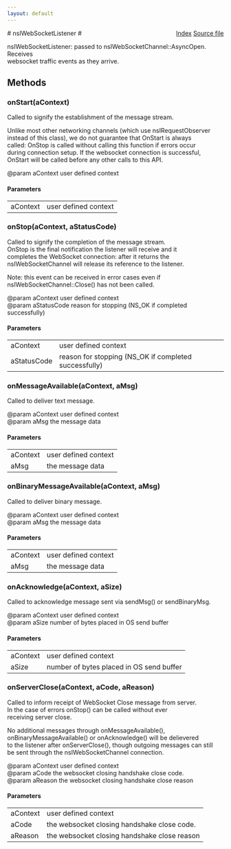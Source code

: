 ```yaml
---
layout: default
---
```

<div class='links' style='float:right'><a href="../index.html">Index</a>
<a href="http://dxr.mozilla.org/mozilla-central/source/netwerk/protocol/websocket/nsIWebSocketListener.idl">Source file</a>
</div>
# nsIWebSocketListener #
  
nsIWebSocketListener: passed to nsIWebSocketChannel::AsyncOpen. Receives  
websocket traffic events as they arrive.  
  

## Methods ##

### onStart(aContext) ###
  
Called to signify the establishment of the message stream.  
  
Unlike most other networking channels (which use nsIRequestObserver  
instead of this class), we do not guarantee that OnStart is always  
called: OnStop is called without calling this function if errors occur  
during connection setup.  If the websocket connection is successful,  
OnStart will be called before any other calls to this API.  
  
@param aContext user defined context  
  

#### Parameters ####

<table>

<tr>
<td>aContext</td>
<td>user defined context  
</td>
</tr>

</table>

### onStop(aContext, aStatusCode) ###
  
Called to signify the completion of the message stream.  
OnStop is the final notification the listener will receive and it  
completes the WebSocket connection: after it returns the  
nsIWebSocketChannel will release its reference to the listener.  
  
Note: this event can be received in error cases even if  
nsIWebSocketChannel::Close() has not been called.  
  
@param aContext user defined context  
@param aStatusCode reason for stopping (NS_OK if completed successfully)  
  

#### Parameters ####

<table>

<tr>
<td>aContext</td>
<td>user defined context  
</td>
</tr>

<tr>
<td>aStatusCode</td>
<td>reason for stopping (NS_OK if completed successfully)  
</td>
</tr>

</table>

### onMessageAvailable(aContext, aMsg) ###
  
Called to deliver text message.  
  
@param aContext user defined context  
@param aMsg the message data  
  

#### Parameters ####

<table>

<tr>
<td>aContext</td>
<td>user defined context  
</td>
</tr>

<tr>
<td>aMsg</td>
<td>the message data  
</td>
</tr>

</table>

### onBinaryMessageAvailable(aContext, aMsg) ###
  
Called to deliver binary message.  
  
@param aContext user defined context  
@param aMsg the message data  
  

#### Parameters ####

<table>

<tr>
<td>aContext</td>
<td>user defined context  
</td>
</tr>

<tr>
<td>aMsg</td>
<td>the message data  
</td>
</tr>

</table>

### onAcknowledge(aContext, aSize) ###
  
Called to acknowledge message sent via sendMsg() or sendBinaryMsg.  
  
@param aContext user defined context  
@param aSize number of bytes placed in OS send buffer  
  

#### Parameters ####

<table>

<tr>
<td>aContext</td>
<td>user defined context  
</td>
</tr>

<tr>
<td>aSize</td>
<td>number of bytes placed in OS send buffer  
</td>
</tr>

</table>

### onServerClose(aContext, aCode, aReason) ###
  
Called to inform receipt of WebSocket Close message from server.  
In the case of errors onStop() can be called without ever  
receiving server close.  
  
No additional messages through onMessageAvailable(),  
onBinaryMessageAvailable() or onAcknowledge() will be delievered  
to the listener after onServerClose(), though outgoing messages can still  
be sent through the nsIWebSocketChannel connection.  
  
@param aContext user defined context  
@param aCode the websocket closing handshake close code.  
@param aReason the websocket closing handshake close reason  
  
  

#### Parameters ####

<table>

<tr>
<td>aContext</td>
<td>user defined context  
</td>
</tr>

<tr>
<td>aCode</td>
<td>the websocket closing handshake close code.  
</td>
</tr>

<tr>
<td>aReason</td>
<td>the websocket closing handshake close reason  
</td>
</tr>

</table>
